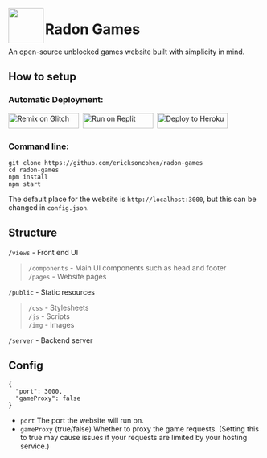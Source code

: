 <img align="left" width="70px" src="https://raw.githubusercontent.com/ericksoncohen/radon-games/main/public/img/logo-512.png"></img>
# Radon Games

An open-source unblocked games website built with simplicity in mind.

## How to setup

### Automatic Deployment:<br>
<a href="https://glitch.com/edit/#!/import/github/ericksoncohen/radon-games" title="Remix on Glitch"><img alt="Remix on Glitch" src="https://cdn.glitch.com/2703baf2-b643-4da7-ab91-7ee2a2d00b5b%2Fremix-button.svg" width="140" height="30"><img></a>&nbsp;
<a href="https://repl.it/github/ericksoncohen/radon-games" title="Run on Replit"><img alt="Run on Replit" src="https://repl.it/badge/github/ericksoncohen/radon-games" width="140" height="30"><img></a>&nbsp;
<a href="https://heroku.com/deploy?template=https://github.com/ericksoncohen/radon-games" title="Deploy to Heroku"><img alt="Deploy to Heroku" src="https://www.herokucdn.com/deploy/button.svg" width="140" height="30"><img></a>


### Command line:
```
git clone https://github.com/ericksoncohen/radon-games
cd radon-games
npm install
npm start
```

The default place for the website is `http://localhost:3000`, but this can be changed in `config.json`.

## Structure


`/views` - Front end UI<br>
> `/components` - Main UI components such as head and footer<br>
> `/pages` - Website pages<br>

`/public` - Static resources<br>
> `/css` - Stylesheets<br>
> `/js` - Scripts<br>
> `/img` - Images<br>

`/server` - Backend server<br>

## Config
```
{
  "port": 3000,
  "gameProxy": false
}
```

- `port` The port the website will run on.
- `gameProxy` (true/false) Whether to proxy the game requests. (Setting this to true may cause issues if your requests are limited by your hosting service.)